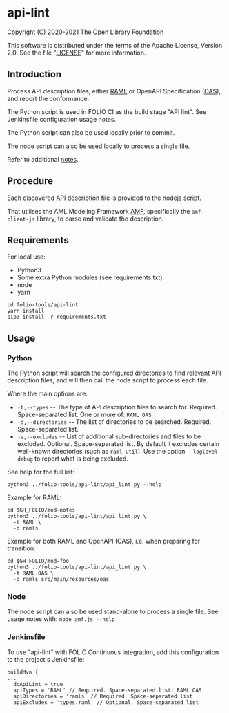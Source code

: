 # api-lint

Copyright (C) 2020-2021 The Open Library Foundation

This software is distributed under the terms of the Apache License,
Version 2.0. See the file "[LICENSE](LICENSE)" for more information.

## Introduction

Process API description files, either [RAML](https://en.wikipedia.org/wiki/RAML_(software)) or OpenAPI Specification ([OAS](https://en.wikipedia.org/wiki/OpenAPI_Specification)), and report the conformance.

The Python script is used in FOLIO CI as the build stage "API lint". See Jenkinsfile configuration usage notes.

The Python script can also be used locally prior to commit.

The node script can also be used locally to process a single file.

Refer to additional [notes](https://dev.folio.org/guides/api-lint/).

## Procedure

Each discovered API description file is provided to the nodejs script.

That utilises the AML Modeling Framework [AMF](https://github.com/aml-org/amf), specifically the `amf-client-js` library, to parse and validate the description.

## Requirements

For local use:

* Python3
* Some extra Python modules (see requirements.txt).
* node
* yarn

```shell
cd folio-tools/api-lint
yarn install
pip3 install -r requirements.txt
```

## Usage

### Python

The Python script will search the configured directories to find relevant API description files, and will then call the node script to process each file.

Where the main options are:

* `-t,--types` -- The type of API description files to search for.
  Required. Space-separated list.
  One or more of: `RAML OAS`
* `-d,--directories` -- The list of directories to be searched.
  Required. Space-separated list.
* `-e,--excludes` -- List of additional sub-directories and files to be excluded.
  Optional. Space-separated list.
  By default it excludes certain well-known directories (such as `raml-util`).
  Use the option `--loglevel debug` to report what is being excluded.

See help for the full list:

```
python3 ../folio-tools/api-lint/api_lint.py --help
```

Example for RAML:

```
cd $GH_FOLIO/mod-notes
python3 ../folio-tools/api-lint/api_lint.py \
  -t RAML \
  -d ramls
```

Example for both RAML and OpenAPI (OAS), i.e. when preparing for transition:

```
cd $GH_FOLIO/mod-foo
python3 ../folio-tools/api-lint/api_lint.py \
  -t RAML OAS \
  -d ramls src/main/resources/oas
```

### Node

The node script can also be used stand-alone to process a single file.
See usage notes with: `node amf.js --help`

### Jenkinsfile

To use "api-lint" with FOLIO Continuous Integration, add this configuration to the project's Jenkinsfile:

```
buildMvn {
...
  doApiLint = true
  apiTypes = 'RAML' // Required. Space-separated list: RAML OAS
  apiDirectories = 'ramls' // Required. Space-separated list
  apiExcludes = 'types.raml' // Optional. Space-separated list
```

